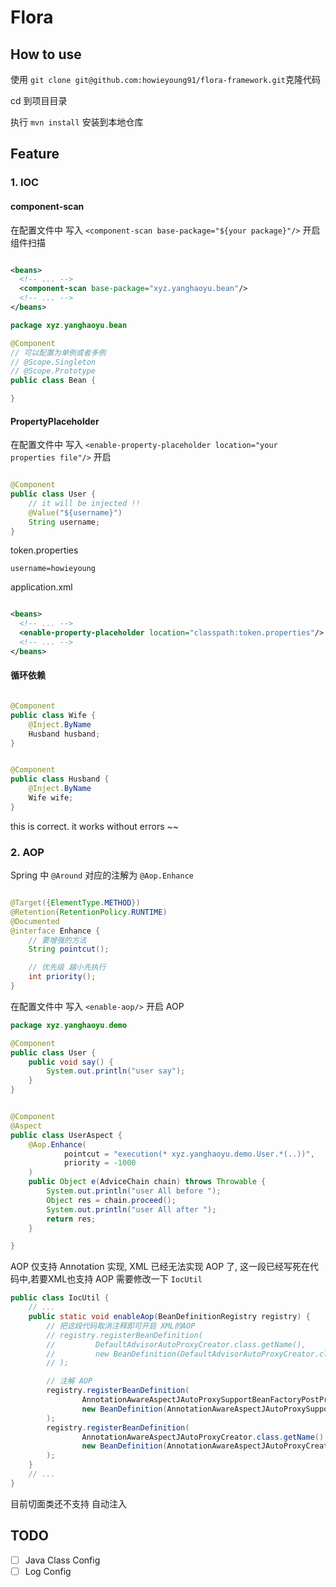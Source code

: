 # Flora

## How to use

使用
`git clone git@github.com:howieyoung91/flora-framework.git`克隆代码

cd 到项目目录

执行
`mvn install` 安装到本地仓库

## Feature

### 1. IOC

#### component-scan

在配置文件中 写入 `<component-scan base-package="${your package}"/>` 开启 组件扫描

```xml

<beans>
  <!-- ... -->
  <component-scan base-package="xyz.yanghaoyu.bean"/>
  <!-- ... -->
</beans>
```

```java
package xyz.yanghaoyu.bean

@Component
// 可以配置为单例或者多例
// @Scope.Singleton
// @Scope.Prototype
public class Bean {

}
```

#### PropertyPlaceholder

在配置文件中 写入 `<enable-property-placeholder location="your properties file"/>` 开启

```java

@Component
public class User {
    // it will be injected !!
    @Value("${username}")
    String username;
}
```

token.properties

```properties
username=howieyoung
```

application.xml

```xml

<beans>
  <!-- ... -->
  <enable-property-placeholder location="classpath:token.properties"/>
  <!-- ... -->
</beans>
```

#### 循环依赖

```java

@Component
public class Wife {
    @Inject.ByName
    Husband husband;
}
```

```java

@Component
public class Husband {
    @Inject.ByName
    Wife wife;
}
```

this is correct. it works without errors ~~

### 2. AOP

Spring 中 `@Around` 对应的注解为 `@Aop.Enhance`

```java

@Target({ElementType.METHOD})
@Retention(RetentionPolicy.RUNTIME)
@Documented
@interface Enhance {
    // 要增强的方法
    String pointcut();

    // 优先级 越小先执行
    int priority();
}
```

在配置文件中 写入 `<enable-aop/>` 开启 AOP

```java
package xyz.yanghaoyu.demo

@Component
public class User {
    public void say() {
        System.out.println("user say");
    }
}
```

```java

@Component
@Aspect
public class UserAspect {
    @Aop.Enhance(
            pointcut = "execution(* xyz.yanghaoyu.demo.User.*(..))",
            priority = -1000
    )
    public Object e(AdviceChain chain) throws Throwable {
        System.out.println("user All before ");
        Object res = chain.proceed();
        System.out.println("user All after ");
        return res;
    }

}

```

AOP 仅支持 Annotation 实现, XML 已经无法实现 AOP 了, 这一段已经写死在代码中,若要XML也支持 AOP 需要修改一下 `IocUtil`

```java
public class IocUtil {
    // ...
    public static void enableAop(BeanDefinitionRegistry registry) {
        // 把这段代码取消注释即可开启 XML的AOP
        // registry.registerBeanDefinition(
        //         DefaultAdvisorAutoProxyCreator.class.getName(),
        //         new BeanDefinition(DefaultAdvisorAutoProxyCreator.class)
        // );

        // 注解 AOP
        registry.registerBeanDefinition(
                AnnotationAwareAspectJAutoProxySupportBeanFactoryPostProcessor.class.getName(),
                new BeanDefinition(AnnotationAwareAspectJAutoProxySupportBeanFactoryPostProcessor.class)
        );
        registry.registerBeanDefinition(
                AnnotationAwareAspectJAutoProxyCreator.class.getName(),
                new BeanDefinition(AnnotationAwareAspectJAutoProxyCreator.class)
        );
    }
    // ...
}
```

目前切面类还不支持 自动注入

## TODO

- [ ] Java Class Config
- [ ] Log Config
